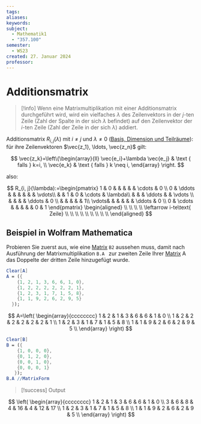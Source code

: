 ```yaml
---
tags: 
aliases: 
keywords: 
subject:
  - Mathematik1
  - "357.100"
semester:
  - WS23
created: 27. Januar 2024
professor:
---
```

 

# Additionsmatrix

> [!info] Wenn eine Matrixmultiplikation mit einer Additionsmatrix durchgeführt wird, wird ein vielfaches $\lambda$ des Zeilenvektors in der $j$-ten Zeile (Zahl der Spalte in der sich $\lambda$ befindet) auf den Zeilenvektor der $i$-ten Zeile (Zahl der Zeile in der sich $\lambda$) addiert.

 Additionsmatrix $R_{i, j}(\lambda)$ mit $i \neq j$ und $\lambda \neq 0$ ([Basis, Dimension und Teilräume](Basis,%20Dimension%20und%20Teilräume.md)): für ihre Zeilenvektoren $\vec{z_1}, \ldots, \vec{z_n}$ gilt:

$$
\vec{z_k}=\left\{\begin{array}{ll}
\vec{e_i}+\lambda \vec{e_j} & \text { falls } k=i, \\
\vec{e_k} & \text { falls } k \neq i,
\end{array} \right.
$$

also:

$$
R_{i, j}(\lambda):=\begin{pmatrix}
1 & 0 &  &  &  & &  \cdots  & 0 \\
0 & \ddots  &  &  &  &  &  & \vdots\\
 &  & 1  & 0 & \cdots  & \lambda\\
 &  &  & \ddots  &  & \vdots \\
 &  &  &  & \ddots  & 0 \\
 &  &  &  &  & 1\\
 \vdots&  &  &  &  &  & \ddots & 0 \\
0 & \cdots &  &  &  &  &   0 & 1
\end{pmatrix}
\begin{aligned}
\\ \\ \\ \\
\leftarrow i-te\text{ Zeile}
\\ \\ \\ \\ \\ \\ \\ \\ \\
\end{aligned}
$$

## Beispiel in Wolfram Mathematica

Probieren Sie zuerst aus, wie eine [Matrix](Matrix.md) `B2` aussehen muss, damit nach Ausführung der Matrixmultiplikation `B.A ` zur zweiten Zeile Ihrer [Matrix](Matrix.md) A das Doppelte der dritten Zeile hinzugefügt wurde.

``` mathematica
Clear[A]
A = ({
    {1, 2, 1, 3, 6, 6, 1, 0},
    {1, 2, 2, 2, 2, 2, 2, 1},
    {1, 2, 3, 1, 7, 1, 5, 8},
    {1, 1, 9, 2, 6, 2, 9, 5}
  });
```

$$
A=\left(
\begin{array}{cccccccc}
 1 & 2 & 1 & 3 & 6 & 6 & 1 & 0 \\
 1 & 2 & 2 & 2 & 2 & 2 & 2 & 1 \\
 1 & 2 & 3 & 1 & 7 & 1 & 5 & 8 \\
 1 & 1 & 9 & 2 & 6 & 2 & 9 & 5 \\
\end{array}
\right)
$$

```mathematica
Clear[B]
B = ({
    {1, 0, 0, 0},
    {0, 1, 2, 0},
    {0, 0, 1, 0},
    {0, 0, 0, 1}
   });
B.A //MatrixForm
```

> [!success] Output

$$
\left(  
\begin{array}{cccccccc}  
 1 & 2 & 1 & 3 & 6 & 6 & 1 & 0 \\  
 3 & 6 & 8 & 4 & 16 & 4 & 12 & 17 \\  
 1 & 2 & 3 & 1 & 7 & 1 & 5 & 8 \\  
 1 & 1 & 9 & 2 & 6 & 2 & 9 & 5 \\  
\end{array}  
\right)
$$